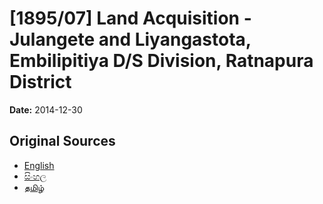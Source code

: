 # [1895/07] Land Acquisition - Julangete and Liyangastota, Embilipitiya D/S Division, Ratnapura District

**Date:** 2014-12-30

## Original Sources

- [English](https://documents.gov.lk/view/extra-gazettes/2014/12/1895-07_E.pdf)
- [සිංහල](https://documents.gov.lk/view/extra-gazettes/2014/12/1895-07_S.pdf)
- [தமிழ்](https://documents.gov.lk/view/extra-gazettes/2014/12/1895-07_T.pdf)
